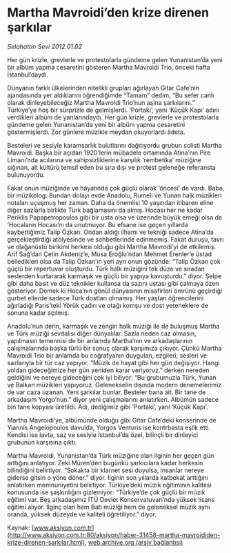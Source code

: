 # Martha Mavroidi’den krize direnen şarkılar

*Selahattin Sevi 2012.01.02*

<font class="agenda2NewsSpot">
 Her gün krizle, grevlerle ve protestolarla gündeme gelen Yunanistan’da yeni bir albüm yapma cesaretini gösteren Martha Mavroidi Trio, önceki hafta İstanbul’daydı.
</font>
<font class="newsDetail">
 <p class="MsoNormal">
  Dünyanın farklı ülkelerinden nitelikli grupları ağırlayan Gitar Cafe’nin ajandasında yer aldıklarını öğrendiğimde “Tamam” dedim, “Bu sefer canlı olarak dinleyebileceğiz Martha Mavroidi Trio’nun aşina şarkılarını.” Türkiye’ye hoş bir sürprizle de gelmişlerdi. ‘Portaki’, yani ‘Küçük Kapı’ adını verdikleri albüm de yanlarındaydı. Her gün krizle, grevlerle ve protestolarla gündeme gelen Yunanistan’da yeni bir albüm yapma cesaretini göstermişlerdi. Zor günlere müzikle meydan okuyorlardı âdeta.
 </p>
 <p class="MsoNormal">
  Besteleri ve sesiyle karamsarlık bulutlarını dağıtıyordu grubun solisti Martha Mavroidi. Başka bir açıdan 1920’lerin mübadele ortamında Atina’nın Pire Limanı’nda acılarına ve sahipsizliklerine karşılık ‘rembetika’ müziğine sığınan, alt kültürü temsil eden bu sıra dışı ve protest geleneğe referansta bulunuyordu.
 </p>
 <p class="MsoNormal">
  Fakat onun müziğinde ve hayatında çok güçlü olarak ‘öncesi’ de vardı. Baba, bir müzikolog. Bundan dolayı evde Anadolu, Rumeli ve Yunan halk müzikleri notaları uçuşmuş her zaman. Daha da önemlisi 10 yaşından itibaren eline diğer sazlarla birlikte Türk bağlamasını da almış. Hocası her ne kadar Periklis Papapetropoulos gibi bir usta olsa ve üzerinde büyük emeği olsa da ‘Hocaların Hocası’nı da unutmuyor. Bu efsane ise geçen yıllarda kaybettiğimiz Talip Özkan. Ondan aldığı ilhamı ve tekniği sadece Atina’da gerçekleştirdiği atölyesinde ve sohbetlerinde edinmemiş. Fakat duruşu, tavrı ve olağanüstü birikimi herkesi olduğu gibi Martha Mavrodi’yi de etkilemiş. Arif Sağ’dan Çetin Akdeniz’e, Musa Eroğlu’ndan Mehmet Erenler’e üstad belledikleri olsa da Talip Özkan’ın yeri ayrı onun gözünde: “Talip Özkan çok güçlü bir repertuvar oluşturdu. Türk halk müziğini tek düze ve sıradan seslerden kurtararak karmaşık ve güçlü bir yapıya kavuşturdu.” diyor. Şelpe gibi daha basit ve düz teknikler kullansa da sazını ustası gibi çalmaya özen gösteriyor. Demek ki Hoca’nın gönül dünyasının misafirleri ömrünü geçirdiği gurbet ellerde sadece Türk dostları olmamış. Her yaştan öğrencilerini ağırladığı Paris’teki Yörük çadırı ve otağı komşu ve dost yeteneklere de sonuna kadar açılmış.
 </p>
 <p class="MsoNormal">
  Anadolu’nun derin, karmaşık ve zengin halk müziği ile de buluşmuş Martha ve Türk müziği sevdalısı diğer dünyalılar. Sazla neden caz olmasın, yapılmasın temennisi de bir anlamda Martha’nın ve arkadaşlarının çalışmalarında başka türlü bir sonuç olarak karşımıza çıkıyor. Çünkü Martha Mavroidi Trio bir anlamda bu coğrafyanın duyguları, ezgileri, sesleri ve sazlarıyla bir tür caz yapıyor. “Müzik de hayat gibi her gün değişiyor. Hangi yoldan gideceğimize her gün yeniden karar veriyoruz.” derken nereden geldiğini ve nereye gideceğini çok iyi biliyor: “Bu grubumuzla Türk, Yunan ve Balkan müzikleri yapıyoruz. Gelenekselin dışında modern denemelerimiz de var caza uzanan. Yeni şarkılar bunlar. Besteler bana ait. Bir tane de arkadaşım Yorgo’nun.” diyor yeni çalışmalarını anlatırken. Albümün sadece bin tane kopyası üretildi. Adı, dediğimiz gibi ‘Portaki’, yani ‘Küçük Kapı’.
 </p>
 <p class="MsoNormal">
  Martha Mavroidi’ye, albümünde olduğu gibi Gitar Cafe’deki konserinde de Yiannis Angelopoulos davulda, Yorgos Venturis ise kontrbasta eşlik etti. Kendisi ise lavta, saz ve sesiyle İstanbul’da özel, bilinçli bir dinleyici grubunun karşısına çıktı.
 </p>
 <p class="MsoNormal">
  Martha Mavroidi, Yunanistan’da Türk müziğine olan ilginin her geçen gün arttığını anlatıyor. Zeki Müren’den bugünkü şarkıcılara kadar herkesin bilindiğini belirtiyor. “Sokakta bir klarnet sesi duyulsa, insanlar nereye giderse gitsin o yöne döner.” diyor. İlginin son yıllarda katbekat arttığını anlatırken memnuniyetini belirtiyor. Türkiye’deki müzik eğitiminin kalitesi konusunda ise şaşkınlığını gizlemiyor: “Türkiye’de çok güçlü bir müzik eğitimi var. Beş arkadaşımız İTÜ Devlet Konservatuvarı’nda yüksek lisans eğitimi alıyor. İlginç olan hem Batı müziği hem de geleneksel müzik aynı oranda, yüksek düzeyde ve kaliteli öğretiliyor.” diyor.
 </p>
</font>

Kaynak: [www.aksiyon.com.tr](http://www.aksiyon.com.tr:80/aksiyon/haber-31458-martha-mavroididen-krize-direnen-sarkilar.html), [web.archive.org (arşiv bağlantısı)](http://web.archive.org/web/20120122082027/http://www.aksiyon.com.tr:80/aksiyon/haber-31458-martha-mavroididen-krize-direnen-sarkilar.html)
